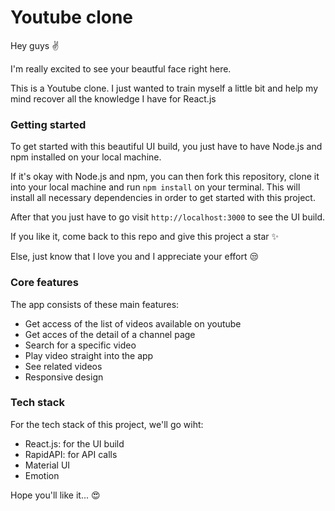 # Youtube clone

Hey guys ✌

I'm really excited to see your beautful face right here.

This is a Youtube clone. I just wanted to train myself a little bit and help my mind recover all the knowledge I have for React.js

### Getting started

To get started with this beautiful UI build, you just have to have Node.js and npm installed on your local machine.

If it's okay with Node.js and npm, you can then fork this repository, clone it into your local machine and run `npm install` on your terminal. This will install all necessary dependencies in order to get started with this project.

After that you just have to go visit `http://localhost:3000` to see the UI build.

If you like it, come back to this repo and give this project a star ✨

Else, just know that I love you and I appreciate your effort 😒

### Core features

The app consists of these main features:

* Get access of the list of videos available on youtube
* Get acces of the detail of a channel page
* Search for a specific video
* Play video straight into the app
* See related videos
* Responsive design

### Tech stack

For the tech stack of this project, we'll go wiht:

* React.js: for the UI build
* RapidAPI: for API calls
* Material UI
* Emotion

Hope you'll like it... 😍